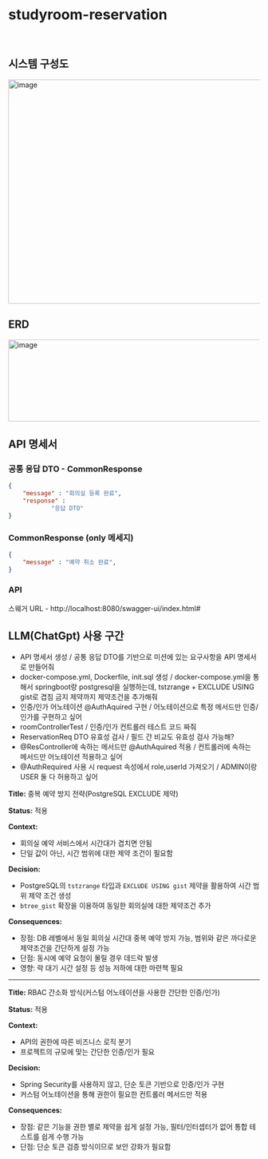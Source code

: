 # studyroom-reservation

<br>

## 시스템 구성도

<img width="1280" height="449" alt="image" src="https://github.com/user-attachments/assets/fa2e7008-7d2f-424d-8d05-d0bef81ed9e8" />

<br>


## ERD
<img width="749" height="164" alt="image" src="https://github.com/user-attachments/assets/d0b098f3-217b-409a-b178-45838933c7ba" />

<br>


## API 명세서

### 공통 응답 DTO - CommonResponse

```json
{
	"message" : "회의실 등록 완료",
	"response" :
			"응답 DTO"
}

```

### CommonResponse (only 메세지)

```json
{
	"message" : "예약 취소 완료",
}

```

### API
스웨거 URL - http://localhost:8080/swagger-ui/index.html#

## LLM(ChatGpt) 사용 구간

- API 명세서 생성 / 공통 응답 DTO를 기반으로 미션에 있는 요구사항을 API 명세서로 만들어줘
- docker-compose.yml, Dockerfile, init.sql 생성 / docker-compose.yml을 통해서 springboot랑 postgresql을 실행하는데, tstzrange + EXCLUDE USING gist로 겹침 금지 제약까지 제약조건을 추가해줘
- 인증/인가 어노테이션 @AuthAquired 구현 / 어노테이션으로 특정 메서드만 인증/인가를 구현하고 싶어
- roomControllerTest / 인증/인가 컨트롤러 테스트 코드 짜줘
- ReservationReq DTO 유효성 검사 / 필드 간 비교도 유효성 검사 가능해?
- @ResController에 속하는 메서드만 @AuthAquired 적용 / 컨트롤러에 속하는 메서드만 어노테이션 적용하고 싶어
- @AuthRequired 사용 시 request 속성에서 role,userId 가져오기 / ADMIN이랑 USER 둘 다 허용하고 싶어


**Title:**  중복 예약 방지 전략(PostgreSQL EXCLUDE 제약)

**Status:** 적용

**Context:**

- 회의실 예약 서비스에서 시간대가 겹치면 안됨
- 단일 값이 아닌, 시간 범위에 대한 제약 조건이 필요함

**Decision:**

- PostgreSQL의 `tstzrange` 타입과 `EXCLUDE USING gist` 제약을 활용하여 시간 범위 제약 조건 생성
- `btree_gist` 확장을 이용하여 동일한 회의실에 대한 제약조건 추가

**Consequences:**

- 장점: DB 레벨에서 동일 회의실 시간대 중복 예약 방지 가능, 범위와 같은 까다로운 제약조건을 간단하게 설정 가능
- 단점: 동시에 예약 요청이 몰릴 경우 데드락 발생
- 영향: 락 대기 시간 설정 등 성능 저하에 대한 마련책 필요

---

**Title:** RBAC 간소화 방식(커스텀 어노테이션을 사용한 간단한 인증/인가)

**Status:** 적용

**Context:**

- API의 권한에 따른 비즈니스 로직 분기
- 프로젝트의 규모에 맞는 간단한 인증/인가 필요

**Decision:**

- Spring Security를 사용하지 않고, 단순 토큰 기반으로 인증/인가 구현
- 커스텀 어노테이션을 통해 권한이 필요한 컨트롤러 메서드만 적용

**Consequences:**

- 장점: 같은 기능을 권한 별로 제약을 쉽게 설정 가능, 필터/인터셉터가 없어 통합 테스트를 쉽게 수행 가능
- 단점: 단순 토큰 검증 방식이므로 보안 강화가 필요함
